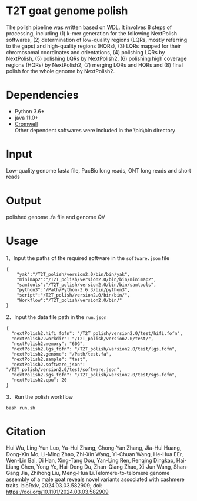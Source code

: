 # T2T goat genome polish     
The polish pipeline was written based on WDL. It involves 8 steps of processing, including (1) k-mer generation for the following NextPolish softwares, (2) determination of low-quality regions (LQRs, mostly referring to the gaps) and high-quality regions (HQRs), (3) LQRs mapped for their chromosomal coordinates and orientations, (4) polishing LQRs by NextPolish, (5) polishing LQRs by NextPolish2, (6) polishing high coverage regions (HQRs) by NextPolish2, (7) merging LQRs and HQRs and (8) final polish for the whole genome by NextPolish2. 
# Dependencies    
* Python 3.6+
* java 11.0+
* [Cromwell](https://github.com/broadinstitute/cromwell)    
Other dependent softwares were included in the \bin\bin directory
# Input    
Low-quality genome fasta file, PacBio long reads, ONT long reads and short reads    
# Output    
polished genome .fa file and genome QV
# Usage    
1、Input the paths of the required software in the `software.json` file    
```
{
	"yak":"/T2T_polish/version2.0/bin/bin/yak",
	"minimap2":"/T2T_polish/version2.0/bin/bin/minimap2",
	"samtools":"/T2T_polish/version2.0/bin/bin/samtools",
	"python3":"/Path/Python-3.6.3/bin/python3",
	"script":"/T2T_polish/version2.0/bin/bin/",
	"Workflow":"/T2T_polish/version2.0/bin/"
}
```   
2、Input the data file path in the `run.json`
```
{
  "nextPolish2.hifi_fofn": "/T2T_polish/version2.0/test/hifi.fofn",
  "nextPolish2.workdir": "/T2T_polish/version2.0/test/",
  "nextPolish2.memory": "60G",
  "nextPolish2.lgs_fofn": "/T2T_polish/version2.0/test/lgs.fofn",
  "nextPolish2.genome": "/Path/test.fa",
  "nextPolish2.sample": "test",
  "nextPolish2.software_json": "/T2T_polish/version2.0/test/software.json",
  "nextPolish2.sgs_fofn": "/T2T_polish/version2.0/test/sgs.fofn",
  "nextPolish2.cpu": 20
}
```    
3、Run the polish workflow    
```
bash run.sh    
```
# Citation    
Hui Wu, Ling-Yun Luo, Ya-Hui Zhang, Chong-Yan Zhang, Jia-Hui Huang, Dong-Xin Mo, Li-Ming Zhao, Zhi-Xin Wang, Yi-Chuan Wang, He-Hua EEr, Wen-Lin Bai, Di Han, Xing-Tang Dou, Yan-Ling Ren, Renqing Dingkao, Hai-Liang Chen, Yong Ye, Hai-Dong Du, Zhan-Qiang Zhao, Xi-Jun Wang, Shan-Gang Jia, Zhihong Liu, Meng-Hua Li.Telomere-to-telomere genome assembly of a male goat reveals novel variants associated with cashmere traits. bioRxiv, 2024.03.03.582909; doi: https://doi.org/10.1101/2024.03.03.582909
